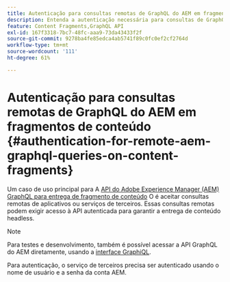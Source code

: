 ```yaml
---
title: Autenticação para consultas remotas de GraphQL do AEM em fragmentos de conteúdo
description: Entenda a autenticação necessária para consultas de GraphQL remotas do AEM, para proteger sua entrega de conteúdo headless.
feature: Content Fragments,GraphQL API
exl-id: 167f3318-7bc7-48fc-aaa9-73da43433f2f
source-git-commit: 9278ba4fe85edca4ab5741f89c0fc0ef2cf2764d
workflow-type: tm+mt
source-wordcount: '111'
ht-degree: 61%

---
```


# Autenticação para consultas remotas de GraphQL do AEM em fragmentos de conteúdo {#authentication-for-remote-aem-graphql-queries-on-content-fragments}

Um caso de uso principal para A [API do Adobe Experience Manager (AEM) GraphQL para entrega de fragmento de conteúdo](/help/assets/content-fragments/graphql-api-content-fragments.md) O é aceitar consultas remotas de aplicativos ou serviços de terceiros. Essas consultas remotas podem exigir acesso à API autenticada para garantir a entrega de conteúdo headless.

>[!NOTE]
>
>Para testes e desenvolvimento, também é possível acessar a API GraphQL do AEM diretamente, usando a [interface GraphiQL](/help/assets/content-fragments/graphql-api-content-fragments.md#graphiql-interface).

Para autenticação, o serviço de terceiros precisa ser autenticado usando o nome de usuário e a senha da conta AEM.

<!-- 6.5.10.0 - does this content/page need to be migrated? -->

<!--
For authentication the third party service needs to [retrieve an Access Token](#retrieving-access-token), that can then be [used in the GraphQL Request](#use-access-token-in-graphql-request).

## Retrieving an Access Token {#retrieving-access-token}

See [Generating Access Tokens for Server Side APIs](/help/sites-developing/generating-access-tokens-for-server-side-apis.md) for full details.

## Using the Access Token in a GraphQL Request {#use-access-token-in-graphql-request}

For a third party service to connect with an AEM instance it needs to have an *Access Token*. The service must then add this token to the `Authorization` header on the POST request. 

For example, a GraphQL Authorization Header:

```xml
Authorization: Bearer <access_token>
```

## Permission Requirements {#permission-requirements}

All requests made using the access token will actually be made *by the user account that generated the token*. 

This means that you need to check that the account has the permissions required to run GraphQL queries. 

You can check this by using GraphiQL on the local instance.
-->
